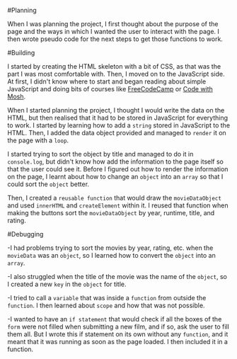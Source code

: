 #Planning

When I was planning the project, I first thought about the purpose of the page and the ways in which I wanted the user to interact with the page. I then wrote pseudo code for the next steps to get those functions to work.

#Building

I started by creating the HTML skeleton with a bit of CSS, as that was the part I was most comfortable with. Then, I moved on to the JavaScript side. At first, I didn't know where to start and began reading about simple JavaScript and doing bits of courses like [FreeCodeCamp](https://www.freecodecamp.org) or [Code with Mosh](https://codewithmosh.com).

When I started planning the project, I thought I would write the data on the HTML, but then realised that it had to be stored in JavaScript for everything to work. I started by learning how to add a `string` stored in JavaScript to the HTML. Then, I added the data object provided and managed to `render` it on the page with a `loop`.

I started trying to sort the object by title and managed to do it in `console.log`, but didn't know how add the information to the page itself so that the user could see it. Before I figured out how to render the information on the page, I learnt about how to change an `object` into an `array` so that I could sort the `object` better.

Then, I created a `reusable function` that would draw the `movieDataObject` and used `innerHTML` and `createElement` within it. I reused that function when making the buttons sort the `movieDataObject` by year, runtime, title, and rating.

#Debugging

-I had problems trying to sort the movies by year, rating, etc. when the `movieData` was an `object`, so I learned how to convert the `object` into an `array`.

-I also struggled when the title of the movie was the name of the `object`, so I created a new `key` in the `object` for title.

-I tried to call a `variable` that was inside a `function` from outside the `function`. I then learned about `scope` and how that was not possible.

-I wanted to have an `if statement` that would check if all the boxes of the `form` were not filled when submitting a new film, and if so, ask the user to fill them all. But I wrote this if statement on its own without any `function`, and it meant that it was running as soon as the page loaded. I then included it in a function.
